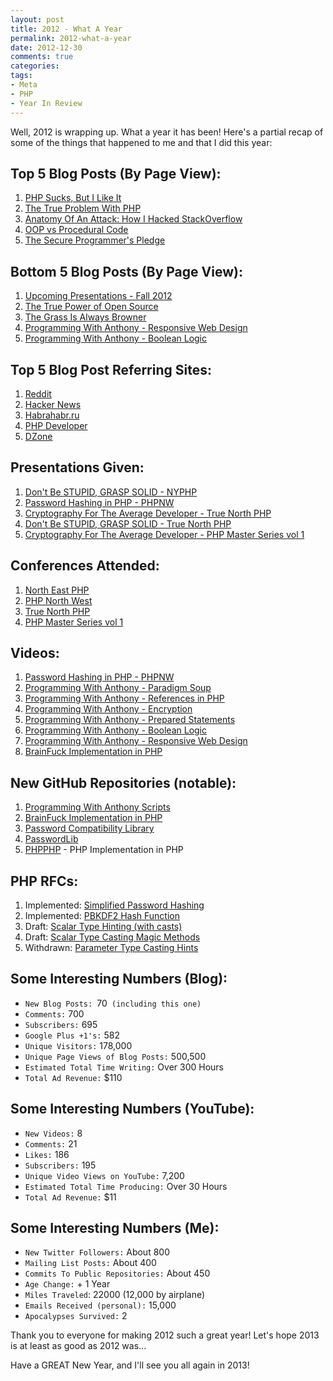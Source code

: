```yaml
---
layout: post
title: 2012 - What A Year
permalink: 2012-what-a-year
date: 2012-12-30
comments: true
categories:
tags:
- Meta
- PHP
- Year In Review
---
```


Well, 2012 is wrapping up. What a year it has been! Here's a partial recap of some of the things that happened to me and that I did this year:

## Top 5 Blog Posts (By Page View):

 1. [PHP Sucks, But I Like It](http://blog.ircmaxell.com/2012/04/php-sucks-but-i-like-it.html)
 2. [The True Problem With PHP](http://blog.ircmaxell.com/2012/07/true-problem-with-php.html)
 3. [Anatomy Of An Attack: How I Hacked StackOverflow](http://blog.ircmaxell.com/2012/11/anatomy-of-attack-how-i-hacked.html)
 4. [OOP vs Procedural Code](http://blog.ircmaxell.com/2012/07/oop-vs-procedural-code.html)
 5. [The Secure Programmer's Pledge](http://blog.ircmaxell.com/2012/07/secure-programmers-pledge.html)

## Bottom 5 Blog Posts (By Page View):

 1. [Upcoming Presentations - Fall 2012](http://blog.ircmaxell.com/2012/10/upcoming-presentations-fall-2012.html)
 2. [The True Power of Open Source](http://blog.ircmaxell.com/2012/11/the-true-power-of-open-source.html)
 3. [The Grass Is Always Browner](http://blog.ircmaxell.com/2012/07/the-grass-is-always-browner.html)
 4. [Programming With Anthony - Responsive Web Design](http://blog.ircmaxell.com/2012/12/programming-with-anthony-responsive-web.html)
 5. [Programming With Anthony - Boolean Logic](http://blog.ircmaxell.com/2012/12/programming-with-anthony-logic.html)

## Top 5 Blog Post Referring Sites:

 1. [Reddit](http://www.reddit.com/)
 2. [Hacker News](http://news.ycombinator.com/)
 3. [Habrahabr.ru](http://habrahabr.ru/)
 4. [PHP Developer](http://www.phpdeveloper.org/)
 5. [DZone](http://www.dzone.com/)

## Presentations Given:

 1. [Don't Be STUPID, GRASP SOLID - NYPHP](http://blog.ircmaxell.com/2012/05/dont-be-stupid-grasp-solid-slides.html)
 2. [Password Hashing in PHP - PHPNW](http://blog.ircmaxell.com/2012/10/password-hashing-in-php-talk.html)
 3. [Cryptography For The Average Developer - True North PHP](http://blog.ircmaxell.com/2012/11/slides-for-cryptography-presentation-at.html)
 4. [Don't Be STUPID, GRASP SOLID - True North PHP](http://blog.ircmaxell.com/2012/11/slides-for-solid-talk-at-tnphp.html)
 5. [Cryptography For The Average Developer - PHP Master Series vol 1](http://blog.calevans.com/2012/11/19/php-master-series-vol-1/)

## Conferences Attended:

 1. [North East PHP](http://www.northeastphp.org/)
 2. [PHP North West](http://conference.phpnw.org.uk/phpnw12/)
 3. [True North PHP](http://truenorthphp.ca/)
 4. [PHP Master Series vol 1](http://blog.calevans.com/2012/11/19/php-master-series-vol-1/)

## Videos:

 1. [Password Hashing in PHP - PHPNW](https://www.youtube.com/watch?v=eNdW5HWBhG0)
 2. [Programming With Anthony - Paradigm Soup](https://www.youtube.com/watch?v=CV4vPsEizJM)
 3. [Programming With Anthony - References in PHP](https://www.youtube.com/watch?v=_YZIBWQr_yk)
 4. [Programming With Anthony - Encryption](https://www.youtube.com/watch?v=RLmuFlDygn0)
 5. [Programming With Anthony - Prepared Statements](https://www.youtube.com/watch?v=nLinqtCfhKY)
 6. [Programming With Anthony - Boolean Logic](https://www.youtube.com/watch?v=udOU0gagZqg)
 7. [Programming With Anthony - Responsive Web Design](https://www.youtube.com/watch?v=-BVmrSG93XE)
 8. [BrainFuck Implementation in PHP](https://www.youtube.com/watch?v=s3CncuzRzFA)

## New GitHub Repositories (notable):

 1. [Programming With Anthony Scripts](https://github.com/ircmaxell/programming-with-anthony)
 2. [BrainFuck Implementation in PHP](https://github.com/ircmaxell/PHP-BrainFuck)
 3. [Password Compatibility Library](https://github.com/ircmaxell/password_compat)
 4. [PasswordLib](https://github.com/ircmaxell/PHP-PasswordLib)
 5. [PHPPHP](https://github.com/ircmaxell/PHPPHP) - PHP Implementation in PHP

## PHP RFCs:

 1. Implemented: [Simplified Password Hashing](https://wiki.php.net/rfc/password_hash)
 2. Implemented: [PBKDF2 Hash Function](https://wiki.php.net/rfc/hash_pbkdf2)
 3. Draft: [Scalar Type Hinting (with casts)](https://wiki.php.net/rfc/scalar_type_hinting_with_cast)
 4. Draft: [Scalar Type Casting Magic Methods](https://wiki.php.net/rfc/object_cast_to_types)
 5. Withdrawn: [Parameter Type Casting Hints](https://wiki.php.net/rfc/parameter_type_casting_hints)

## Some Interesting Numbers (Blog):

 * `New Blog Posts: `70` (including this one)`
 * `Comments:` 700
 * `Subscribers:` 695
 * `Google Plus +1's:` 582
 * `Unique Visitors:` 178,000
 * `Unique Page Views of Blog Posts:` 500,500
 * `Estimated Total Time Writing:` Over 300 Hours
 * `Total Ad Revenue:` $110

## Some Interesting Numbers (YouTube):

 * `New Videos:` 8
 * `Comments:` 21
 * `Likes:` 186
 * `Subscribers:` 195
 * `Unique Video Views on YouTube:` 7,200
 * `Estimated Total Time Producing:` Over 30 Hours
 * `Total Ad Revenue:` $11
 
## Some Interesting Numbers (Me):

 * `New Twitter Followers:` About 800
 * `Mailing List Posts:` About 400
 * `Commits To Public Repositories:` About 450
 * `Age Change:` + 1 Year
 * `Miles Traveled`: 22000 (12,000 by airplane)
 * `Emails Received (personal):` 15,000
 * `Apocalypses Survived:` 2

Thank you to everyone for making 2012 such a great year! Let's hope 2013 is at least as good as 2012 was...


Have a GREAT New Year, and I'll see you all again in 2013!

